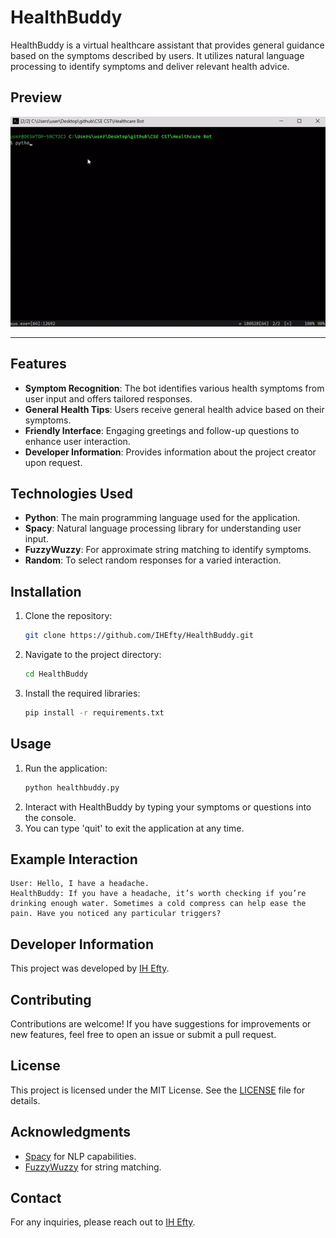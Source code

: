 # HealthBuddy

HealthBuddy is a virtual healthcare assistant that provides general guidance based on the symptoms described by users. It utilizes natural language processing to identify symptoms and deliver relevant health advice.

## Preview

![Preview](./res/preview.gif)

---

## Features

- **Symptom Recognition**: The bot identifies various health symptoms from user input and offers tailored responses.
- **General Health Tips**: Users receive general health advice based on their symptoms.
- **Friendly Interface**: Engaging greetings and follow-up questions to enhance user interaction.
- **Developer Information**: Provides information about the project creator upon request.

## Technologies Used

- **Python**: The main programming language used for the application.
- **Spacy**: Natural language processing library for understanding user input.
- **FuzzyWuzzy**: For approximate string matching to identify symptoms.
- **Random**: To select random responses for a varied interaction.

## Installation

1. Clone the repository:
   ```bash
   git clone https://github.com/IHEfty/HealthBuddy.git
   ```
2. Navigate to the project directory:
   ```bash
   cd HealthBuddy
   ```
3. Install the required libraries:
   ```bash
   pip install -r requirements.txt
   ```

## Usage

1. Run the application:
   ```bash
   python healthbuddy.py
   ```
2. Interact with HealthBuddy by typing your symptoms or questions into the console.
3. You can type 'quit' to exit the application at any time.

## Example Interaction

```
User: Hello, I have a headache.
HealthBuddy: If you have a headache, it’s worth checking if you’re drinking enough water. Sometimes a cold compress can help ease the pain. Have you noticed any particular triggers?
```

## Developer Information

This project was developed by [IH Efty](https://github.com/IHEfty/).

## Contributing

Contributions are welcome! If you have suggestions for improvements or new features, feel free to open an issue or submit a pull request.

## License

This project is licensed under the MIT License. See the [LICENSE](LICENSE) file for details.

## Acknowledgments

- [Spacy](https://spacy.io/) for NLP capabilities.
- [FuzzyWuzzy](https://github.com/seatgeek/fuzzywuzzy) for string matching.

## Contact

For any inquiries, please reach out to [IH Efty](mailto:pd.e.contact.me@gmail.com).
